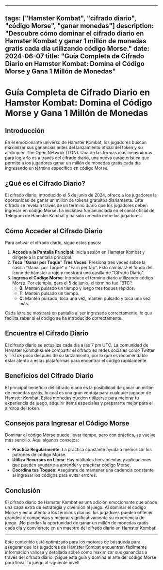 
---
tags: ["Hamster Kombat", "cifrado diario", "código Morse", "ganar monedas"]
description: "Descubre cómo dominar el cifrado diario en Hamster Kombat y ganar 1 millón de monedas gratis cada día utilizando código Morse."
date: 2024-06-07
title: "Guía Completa de Cifrado Diario en Hamster Kombat: Domina el Código Morse y Gana 1 Millón de Monedas"
---

# Guía Completa de Cifrado Diario en Hamster Kombat: Domina el Código Morse y Gana 1 Millón de Monedas

## Introducción
En el emocionante universo de Hamster Kombat, los jugadores buscan maximizar sus ganancias antes del lanzamiento oficial del token y su airdrop en The Open Network (TON). Una de las formas más innovadoras para lograrlo es a través del cifrado diario, una nueva característica que permite a los jugadores ganar un millón de monedas gratis cada día ingresando un término específico en código Morse.

## ¿Qué es el Cifrado Diario?
El cifrado diario, introducido el 5 de junio de 2024, ofrece a los jugadores la oportunidad de ganar un millón de tokens gratuitos diariamente. Este cifrado se revela a través de un término diario que los jugadores deben ingresar en código Morse. La iniciativa fue anunciada en el canal oficial de Telegram de Hamster Kombat y ha sido un éxito entre los jugadores.

## Cómo Acceder al Cifrado Diario
Para activar el cifrado diario, sigue estos pasos:

1. **Accede a la Pantalla Principal**: Inicia sesión en Hamster Kombat y dirígete a la pantalla principal.
2. **Toca "Ganar por Toque" Tres Veces**: Presiona tres veces sobre la casilla "Ganar por Toque" o "Earn per tap". Esto cambiará el fondo del ícono de hámster a rojo y mostrará una casilla de "Cifrado Diario".
3. **Ingresa el Código Morse**: Introduce el término diario utilizando código Morse. Por ejemplo, para el 5 de junio, el término fue “BTC”:
   - **B**: Mantén pulsado un tiempo y luego tres toques rápidos.
   - **T**: Mantén pulsado un tiempo.
   - **C**: Mantén pulsado, toca una vez, mantén pulsado y toca una vez más.

Cada letra se mostrará en pantalla al ser ingresada correctamente, lo que facilita saber si el código se ha introducido correctamente.

## Encuentra el Cifrado Diario
El cifrado diario se actualiza cada día a las 7 pm UTC. La comunidad de Hamster Kombat suele compartir el cifrado en redes sociales como Twitter y TikTok poco después de su lanzamiento, por lo que es recomendable estar atento a estas plataformas para encontrar el código rápidamente.

## Beneficios del Cifrado Diario
El principal beneficio del cifrado diario es la posibilidad de ganar un millón de monedas gratis, lo cual es una gran ventaja para cualquier jugador de Hamster Kombat. Estas monedas pueden utilizarse para mejorar tu experiencia de juego, adquirir ítems especiales y prepararte mejor para el airdrop del token.

## Consejos para Ingresar el Código Morse
Dominar el código Morse puede llevar tiempo, pero con práctica, se vuelve más sencillo. Aquí algunos consejos:
- **Practica Regularmente**: La práctica constante ayuda a memorizar los patrones de código Morse.
- **Utiliza Recursos en Línea**: Hay múltiples herramientas y aplicaciones que pueden ayudarte a aprender y practicar código Morse.
- **Coordina tus Toques**: Asegúrate de mantener una cadencia constante al ingresar los códigos para evitar errores.

## Conclusión
El cifrado diario de Hamster Kombat es una adición emocionante que añade una capa extra de estrategia y diversión al juego. Al dominar el código Morse y estar atento a los términos diarios, los jugadores pueden obtener grandes recompensas y mejorar significativamente su experiencia de juego. ¡No pierdas la oportunidad de ganar un millón de monedas gratis cada día y conviértete en un maestro del cifrado diario en Hamster Kombat!

---

Este contenido está optimizado para los motores de búsqueda para asegurar que los jugadores de Hamster Kombat encuentren fácilmente información valiosa y detallada sobre cómo maximizar sus ganancias a través del cifrado diario. ¡Sigue esta guía y domina el arte del código Morse para llevar tu juego al siguiente nivel!
